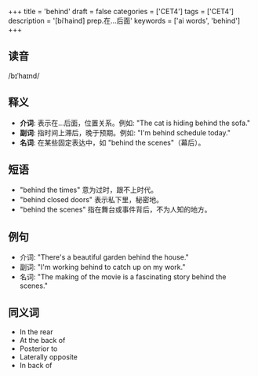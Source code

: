 +++
title = 'behind'
draft = false
categories = ['CET4']
tags = ['CET4']
description = '[biˈhaind] prep.在…后面'
keywords = ['ai words', 'behind']
+++

## 读音
/bɪˈhaɪnd/

## 释义
- **介词**: 表示在...后面，位置关系。例如: "The cat is hiding behind the sofa."
- **副词**: 指时间上滞后，晚于预期。例如: "I'm behind schedule today."
- **名词**: 在某些固定表达中，如 "behind the scenes"（幕后）。

## 短语
- "behind the times" 意为过时，跟不上时代。
- "behind closed doors" 表示私下里，秘密地。
- "behind the scenes" 指在舞台或事件背后，不为人知的地方。

## 例句
- 介词: "There's a beautiful garden behind the house."
- 副词: "I'm working behind to catch up on my work."
- 名词: "The making of the movie is a fascinating story behind the scenes."

## 同义词
- In the rear
- At the back of
- Posterior to
- Laterally opposite
- In back of
